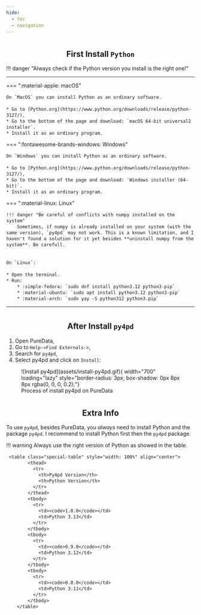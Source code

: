 ```yaml
---
hide:
  - toc
  - navigation
---
```

# <h2 align="center"> **First Install `Python`** </h2>


!!! danger "Always check if the Python version you install is the right one!"

---

=== ":material-apple: macOS"

    On `MacOS` you can install Python as an ordinary software.

    * Go to [Python.org](https://www.python.org/downloads/release/python-3127/),
    * Go to the bottom of the page and download: `macOS 64-bit universal2 installer`.
    * Install it as an ordinary program.


=== ":fontawesome-brands-windows: Windows"

    On `Windows` you can install Python as an ordinary software.

    * Go to [Python.org](https://www.python.org/downloads/release/python-3127/),
    * Go to the bottom of the page and download: `Windows installer (64-bit)`.
    * Install it as an ordinary program.

=== ":material-linux: Linux"

    !!! danger "Be careful of conflicts with numpy installed on the system"
        Sometimes, if numpy is already installed on your system (with the same version), `py4pd` may not work. This is a known limitation, and I haven't found a solution for it yet besides **uninstall numpy from the system**. Be carefull.


    On `Linux`:

    * Open the terminal.
    * Run:
        * :simple-fedora: `sudo dnf install python3.12 python3-pip`
        * :material-ubuntu: `sudo apt install python3.12 python3-pip`
        * :material-arch: `sudo yay -S python312 python3.pip`

--- 
# <h2 align="center"> **After Install `py4pd`** </h2>

1. Open PureData,
2. Go to `Help->Find Externals->`,
3. Search for `py4pd`,
4. Select py4pd and click on `Install`:

<figure markdown>
  ![Install py4pd](assets/install-py4pd.gif){ width="700" loading="lazy"  style="border-radius: 3px; box-shadow: 0px 8px 8px rgba(0, 0, 0, 0.2);"}
  <figcaption>Process of install py4pd on PureData</figcaption>
</figure>

# <h2 align="center"> **Extra Info** </h2>


To use `py4pd`, besides PureData, you *always* need to install Python and the package `py4pd`. I recommend to install Python first then the `py4pd` package.

!!! warning
    Always use the right version of Python as showed in the table.
    
    
     <table class="special-table" style="width: 100%" align="center">
            <thead>
              <tr>
                <th>Py4pd Version</th>
                <th>Python Version</th>
              </tr>
            </thead>
            <tbody>
              <tr>
                <td><code>1.0.0</code></td>
                <td>Python 3.13</td>
              </tr>
            </tbody>
            <tbody>
              <tr>
                <td><code>0.9.0</code></td>
                <td>Python 3.12</td>
              </tr>
            </tbody>
            <tbody>
              <tr>
                <td><code>0.8.0</code></td>
                <td>Python 3.11</td>
              </tr>
            </tbody>
        </table>
